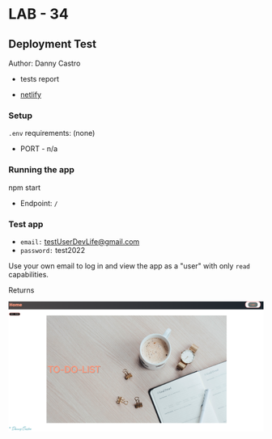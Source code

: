 # LAB - 34

## Deployment Test

Author: Danny Castro

- tests report

- [netlify](https://dannys-todo-app.netlify.app)

### Setup

`.env` requirements: (none)

- PORT - n/a

### Running the app

npm start

- Endpoint: `/`

### Test app

- `email:` testUserDevLife@gmail.com
- `password:` test2022

Use your own email to log in and view the app as a "user" with only `read` capabilities.

Returns

![](../images/lab33.png)
